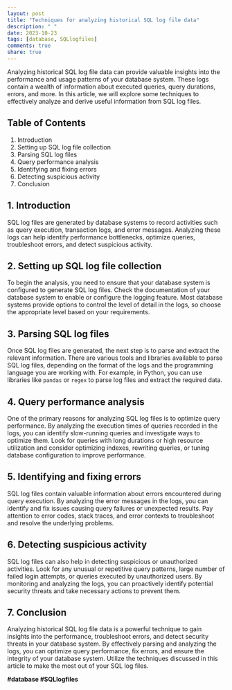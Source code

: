 ```yaml
---
layout: post
title: "Techniques for analyzing historical SQL log file data"
description: " "
date: 2023-10-23
tags: [database, SQLlogfiles]
comments: true
share: true
---
```


Analyzing historical SQL log file data can provide valuable insights into the performance and usage patterns of your database system. These logs contain a wealth of information about executed queries, query durations, errors, and more. In this article, we will explore some techniques to effectively analyze and derive useful information from SQL log files.

## Table of Contents
1. Introduction
2. Setting up SQL log file collection
3. Parsing SQL log files
4. Query performance analysis
5. Identifying and fixing errors
6. Detecting suspicious activity
7. Conclusion

## 1. Introduction
SQL log files are generated by database systems to record activities such as query execution, transaction logs, and error messages. Analyzing these logs can help identify performance bottlenecks, optimize queries, troubleshoot errors, and detect suspicious activity.

## 2. Setting up SQL log file collection
To begin the analysis, you need to ensure that your database system is configured to generate SQL log files. Check the documentation of your database system to enable or configure the logging feature. Most database systems provide options to control the level of detail in the logs, so choose the appropriate level based on your requirements.

## 3. Parsing SQL log files
Once SQL log files are generated, the next step is to parse and extract the relevant information. There are various tools and libraries available to parse SQL log files, depending on the format of the logs and the programming language you are working with. For example, in Python, you can use libraries like `pandas` or `regex` to parse log files and extract the required data.

## 4. Query performance analysis
One of the primary reasons for analyzing SQL log files is to optimize query performance. By analyzing the execution times of queries recorded in the logs, you can identify slow-running queries and investigate ways to optimize them. Look for queries with long durations or high resource utilization and consider optimizing indexes, rewriting queries, or tuning database configuration to improve performance.

## 5. Identifying and fixing errors
SQL log files contain valuable information about errors encountered during query execution. By analyzing the error messages in the logs, you can identify and fix issues causing query failures or unexpected results. Pay attention to error codes, stack traces, and error contexts to troubleshoot and resolve the underlying problems.

## 6. Detecting suspicious activity
SQL log files can also help in detecting suspicious or unauthorized activities. Look for any unusual or repetitive query patterns, large number of failed login attempts, or queries executed by unauthorized users. By monitoring and analyzing the logs, you can proactively identify potential security threats and take necessary actions to prevent them.

## 7. Conclusion
Analyzing historical SQL log file data is a powerful technique to gain insights into the performance, troubleshoot errors, and detect security threats in your database system. By effectively parsing and analyzing the logs, you can optimize query performance, fix errors, and ensure the integrity of your database system. Utilize the techniques discussed in this article to make the most out of your SQL log files.

**#database #SQLlogfiles**